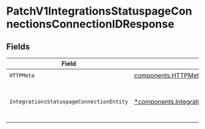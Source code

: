 # PatchV1IntegrationsStatuspageConnectionsConnectionIDResponse


## Fields

| Field                                                                                                                   | Type                                                                                                                    | Required                                                                                                                | Description                                                                                                             |
| ----------------------------------------------------------------------------------------------------------------------- | ----------------------------------------------------------------------------------------------------------------------- | ----------------------------------------------------------------------------------------------------------------------- | ----------------------------------------------------------------------------------------------------------------------- |
| `HTTPMeta`                                                                                                              | [components.HTTPMetadata](../../models/components/httpmetadata.md)                                                      | :heavy_check_mark:                                                                                                      | N/A                                                                                                                     |
| `IntegrationsStatuspageConnectionEntity`                                                                                | [*components.IntegrationsStatuspageConnectionEntity](../../models/components/integrationsstatuspageconnectionentity.md) | :heavy_minus_sign:                                                                                                      | Update the given Statuspage integration connection.                                                                     |